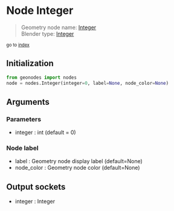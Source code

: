 
# Node Integer

> Geometry node name: [Integer](https://docs.blender.org/manual/en/latest/modeling/geometry_nodes/input/integer.html)<br>
  Blender type: [Integer](https://docs.blender.org/api/current/bpy.types.FunctionNodeInputInt.html)
  
<sub>go to [index](index.md)</sub>

## Initialization

```python
from geonodes import nodes
node = nodes.Integer(integer=0, label=None, node_color=None)
```



## Arguments


### Parameters

- integer : int (default = 0)

### Node label

- label : Geometry node display label (default=None)
- node_color : Geometry node color (default=None)

## Output sockets

- integer : Integer
